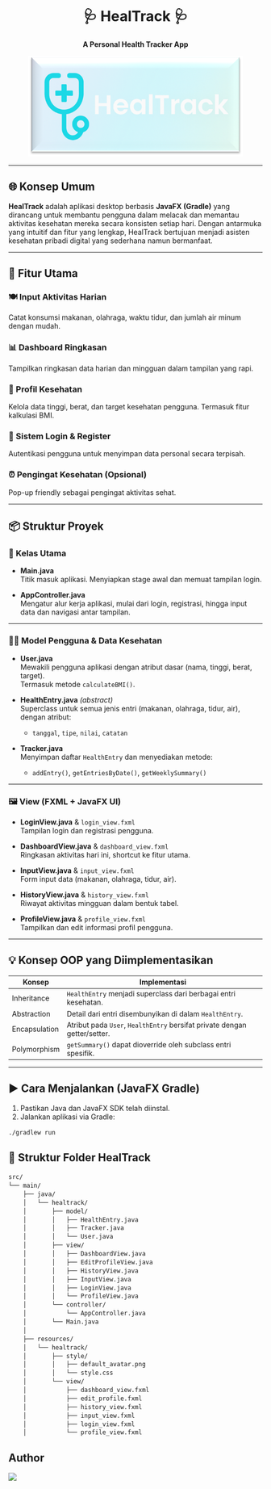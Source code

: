 <h1 align="center">🩺 HealTrack 🩺</h1>
<p align="center"><strong>A Personal Health Tracker App</strong></p>
<div align="center">
  <img src="Healtrack_logo.png" alt="HealTrack Logo" height="200"/>
</div>



---

## 🌐 Konsep Umum

**HealTrack** adalah aplikasi desktop berbasis **JavaFX (Gradle)** yang dirancang untuk membantu pengguna dalam melacak dan memantau aktivitas kesehatan mereka secara konsisten setiap hari. Dengan antarmuka yang intuitif dan fitur yang lengkap, HealTrack bertujuan menjadi asisten kesehatan pribadi digital yang sederhana namun bermanfaat.

---

## 🧩 Fitur Utama

### 🍽️ Input Aktivitas Harian

Catat konsumsi makanan, olahraga, waktu tidur, dan jumlah air minum dengan mudah.

### 📊 Dashboard Ringkasan

Tampilkan ringkasan data harian dan mingguan dalam tampilan yang rapi.

### 👤 Profil Kesehatan

Kelola data tinggi, berat, dan target kesehatan pengguna. Termasuk fitur kalkulasi BMI.

### 🔐 Sistem Login & Register

Autentikasi pengguna untuk menyimpan data personal secara terpisah.

### ⏰ Pengingat Kesehatan (Opsional)

Pop-up friendly sebagai pengingat aktivitas sehat.

---

## 📦 Struktur Proyek

### 🔹 Kelas Utama

* **Main.java**  
  Titik masuk aplikasi. Menyiapkan stage awal dan memuat tampilan login.

* **AppController.java**  
  Mengatur alur kerja aplikasi, mulai dari login, registrasi, hingga input data dan navigasi antar tampilan.

---

### 🧍‍♂️ Model Pengguna & Data Kesehatan

* **User.java**  
  Mewakili pengguna aplikasi dengan atribut dasar (nama, tinggi, berat, target).  
  Termasuk metode `calculateBMI()`.

* **HealthEntry.java** *(abstract)*  
  Superclass untuk semua jenis entri (makanan, olahraga, tidur, air), dengan atribut:
  - `tanggal`, `tipe`, `nilai`, `catatan`

* **Tracker.java**  
  Menyimpan daftar `HealthEntry` dan menyediakan metode:  
  - `addEntry()`, `getEntriesByDate()`, `getWeeklySummary()`

---

### 🖼️ View (FXML + JavaFX UI)

* **LoginView.java** & `login_view.fxml`  
  Tampilan login dan registrasi pengguna.

* **DashboardView.java** & `dashboard_view.fxml`  
  Ringkasan aktivitas hari ini, shortcut ke fitur utama.

* **InputView.java** & `input_view.fxml`  
  Form input data (makanan, olahraga, tidur, air).

* **HistoryView.java** & `history_view.fxml`  
  Riwayat aktivitas mingguan dalam bentuk tabel.

* **ProfileView.java** & `profile_view.fxml`  
  Tampilkan dan edit informasi profil pengguna.

---

## 💡 Konsep OOP yang Diimplementasikan

| Konsep        | Implementasi                                                              |
| ------------- | ------------------------------------------------------------------------- |
| Inheritance   | `HealthEntry` menjadi superclass dari berbagai entri kesehatan.           |
| Abstraction   | Detail dari entri disembunyikan di dalam `HealthEntry`.                   |
| Encapsulation | Atribut pada `User`, `HealthEntry` bersifat private dengan getter/setter. |
| Polymorphism  | `getSummary()` dapat dioverride oleh subclass entri spesifik.             |

---

## ▶️ Cara Menjalankan (JavaFX Gradle)

1. Pastikan Java dan JavaFX SDK telah diinstal.
2. Jalankan aplikasi via Gradle:
```bash
./gradlew run
```

## 📁 Struktur Folder HealTrack

```bash
src/
└── main/
    ├── java/
    │   └── healtrack/
    │       ├── model/
    │       │   ├── HealthEntry.java
    │       │   ├── Tracker.java
    │       │   └── User.java
    │       ├── view/
    │       │   ├── DashboardView.java
    │       │   ├── EditProfileView.java
    │       │   ├── HistoryView.java
    │       │   ├── InputView.java
    │       │   ├── LoginView.java
    │       │   └── ProfileView.java
    │       └── controller/
    │           └── AppController.java
    │       └── Main.java
    │
    ├── resources/
    │   └── healtrack/
    │       ├── style/
    │       │   ├── default_avatar.png
    │       │   └── style.css
    │       └── view/
    │           ├── dashboard_view.fxml
    │           ├── edit_profile.fxml
    │           ├── history_view.fxml
    │           ├── input_view.fxml
    │           ├── login_view.fxml
    │           └── profile_view.fxml
```
## Author
<a href="https://github.com/jonasss07/PROYEK-FINAL-LAB-OOP/graphs/contributors">
  <img src="https://contrib.rocks/image?repo=jonasss07/PROYEK-FINAL-LAB-OOP" />
</a>
